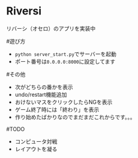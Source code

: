 # Riversi

リバーシ（オセロ）のアプリを実装中 

#遊び方
- `python server_start.py`でサーバーを起動
- ポート番号は`0.0.0.0:8000`に設定してます 

#その他
- 次がどちらの番かを表示
- undo/restart機能追加
- おけないマスをクリックしたらNGを表示
- ゲーム終了時には「終わり」を表示
- 作り始めたばかりなのでまだまだこれからです。。。

#TODO
- コンピュータ対戦
- レイアウトを凝る
